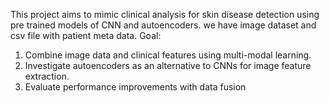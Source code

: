 This project aims to mimic clinical analysis for skin disease detection using pre trained models of CNN and autoencoders. 
we have image dataset and csv file with patient meta data. 
Goal:
1. Combine image data and clinical features using multi-modal learning.
2. Investigate autoencoders as an alternative to CNNs for image feature extraction.
3. Evaluate performance improvements with data fusion
